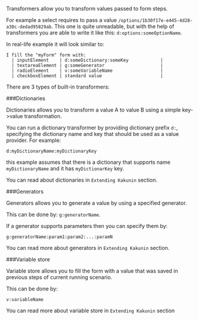 Transformers allow you to transform values passed to form steps.

For example a select requires to pass a value `/options/1b30f17e-e445-4d28-a30c-dedad95829ab`. This one is quite unreadable, but with the help of transformers you are
able to write it like this: `d:options:someOptionName`.

In real-life example it will look similar to:

``` 
I fill the "myForm" form with:
  | inputElement    | d:someDictionary:someKey            |
  | textareaElement | g:someGenerator                     |
  | radioElement    | v:someVariableName                  |
  | checkboxElement | standard value                      |
```

There are 3 types of built-in transformers:

###Dictionaries

Dictionaries allows you to transform a value A to value B using a simple key->value transformation.

You can run a dictionary transformer by providing dictionary prefix `d:`, specifying the dictionary name and key that should be used as a value provider. For example:

`d:myDictionaryName:myDictionaryKey`

this example assumes that there is a dictionary that supports name `myDictionaryName` and it has `myDictionarKey` key.

You can read about dictionaries in `Extending Kakunin` section.

###Generators

Generators allows you to generate a value by using a specified generator.

This can be done by: `g:generatorName`.

If a generator supports parameters then you can specify them by:

`g:generatorName:param1:param2:...:paramN`

You can read more about generators in `Extending Kakunin` section.

###Variable store

Variable store allows you to fill the form with a value that was saved in previous steps of current running scenario.

This can be done by:

`v:variableName`

You can read more about variable store in `Extending Kakunin` section
